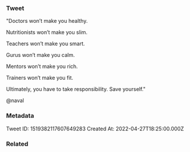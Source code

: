 ### Tweet
"Doctors won’t make you healthy.

Nutritionists won’t make you slim.

Teachers won’t make you smart.

Gurus won’t make you calm.

Mentors won’t make you rich.

Trainers won’t make you fit.

Ultimately, you have to take responsibility. Save yourself." 

@naval

### Metadata
Tweet ID: 1519382117607649283
Created At: 2022-04-27T18:25:00.000Z

### Related

